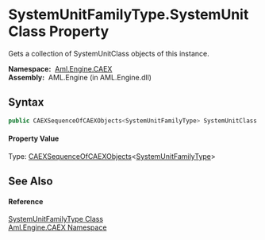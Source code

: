 SystemUnitFamilyType.SystemUnitClass Property
=============================================
Gets a collection of SystemUnitClass objects of this instance.

  **Namespace:**  [Aml.Engine.CAEX][1]  
  **Assembly:**  AML.Engine (in AML.Engine.dll)

Syntax
------

```csharp
public CAEXSequenceOfCAEXObjects<SystemUnitFamilyType> SystemUnitClass { get; }
```

#### Property Value
Type: [CAEXSequenceOfCAEXObjects][2]&lt;[SystemUnitFamilyType][3]>

See Also
--------

#### Reference
[SystemUnitFamilyType Class][3]  
[Aml.Engine.CAEX Namespace][1]  

[1]: ../README.md
[2]: ../CAEXSequenceOfCAEXObjects_1/README.md
[3]: README.md
[4]: https://www.automationml.org
[5]: ../../icons/logoShade.png